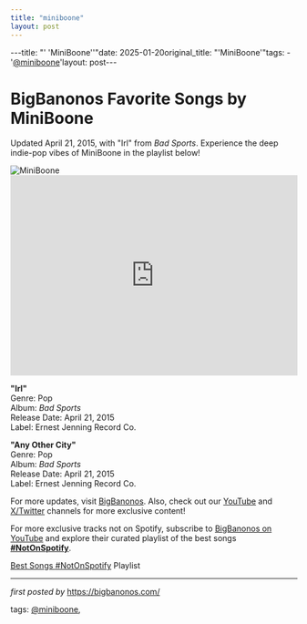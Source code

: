 ```yaml
---
title: "miniboone"
layout: post
---
```

---title: "' 'MiniBoone''"date: 2025-01-20original_title: "'MiniBoone'"tags:  - '[@miniboone](/tags/miniboone/)'layout: post--- <!-- Title of the Post --><h1 >BigBanonos Favorite Songs by MiniBoone</h1> <!-- Introductory Text --><p >Updated April 21, 2015, with "Irl" from <em>Bad Sports</em>. Experience the deep indie-pop vibes of MiniBoone in the playlist below!</p> <!-- Featured Image --><div > <img src="https://media.npr.org/assets/img/2010/07/02/MiniBoone_wide-33ba0b2a35465d71965e290d1bf6f6c396c0d9dc.jpg?s=1400&c=100&f=jpeg" alt="MiniBoone" /></div> <!-- Spotify Embed --><div > <iframe src="https://open.spotify.com/embed/playlist/1kNEsi1d7ocDfTwithddXR?utm_source=generator" width="100%" height="352" frameBorder="0" allowfullscreen="" allow="autoplay; clipboard-write; encrypted-media; fullscreen; picture-in-picture" loading="lazy"></iframe></div> <!-- Song Information --><div > <p><strong>"Irl"</strong><br> Genre: Pop<br> Album: <em>Bad Sports</em><br> Release Date: April 21, 2015<br> Label: Ernest Jenning Record Co.</p> <p><strong>"Any Other City"</strong><br> Genre: Pop<br> Album: <em>Bad Sports</em><br> Release Date: April 21, 2015<br> Label: Ernest Jenning Record Co.</p></div> <!-- Footer Links --><div > <p>For more updates, visit <a href="https://bigbanonos.com/" target="_blank">BigBanonos</a>. Also, check out our <a href="https://www.youtube.com/[@BigBanonos](/tags/BigBanonos/)" target="_blank">YouTube</a> and <a href="https://x.com/bigbanonos" target="_blank">X/Twitter</a> channels for more exclusive content!</p></div> <!--Subscribe and Playlist Links--><div>    <p>For more exclusive tracks not on Spotify, subscribe to <a href="https://www.youtube.com/[@BigBanonos](/tags/BigBanonos/)" target="_blank">BigBanonos on YouTube</a> and explore their curated playlist of the best songs <strong>[#NotOnSpotify](/tags/NotOnSpotify/)</strong>.</p>    <p><a href="https://www.youtube.com/playlist?list=PLtuNtuTatqI0kFahUCbtbfenC_ET5O_tr" target="_blank">Best Songs [#NotOnSpotify](/tags/NotOnSpotify/) Playlist<br /></a></p></div><hr /><p><em>first posted by</em> <a href="https://bigbanonos.com/" rel="noopener" target="_new">https://bigbanonos.com/</a></p><p>tags: [@miniboone](/tags/miniboone/),</p>